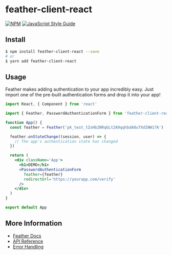 # feather-client-react

[![NPM](https://img.shields.io/npm/v/feather-client-react.svg)](https://www.npmjs.com/package/feather-client-react) [![JavaScript Style Guide](https://img.shields.io/badge/code_style-standard-brightgreen.svg)](https://standardjs.com)

## Install

```sh
$ npm install feather-client-react --save
# or
$ yarn add feather-client-react
```

## Usage

Feather makes adding authentication to your app incredibly easy. Just import one of the pre-built authentication forms and drop it into your app!

```jsx
import React, { Component } from 'react'

import { Feather, PasswordAuthenticationForm } from 'feather-client-react'

function App() {
  const feather = Feather('pk_test_tZxHb2NRqGLt2A9qqhbdA8u7XdINW17A')

  feather.onStateChange((session, user) => {
    // The app's authentication state has changed
  })

  return (
    <div className='App'>
      <h1>DEMO</h1>
      <PasswordAuthenticationForm
        feather={feather}
        redirectUrl='https://yourapp.com/verify'
      />
    </div>
  )
}

export default App
```

## More Information

- [Feather Docs](https://feather.id/docs)
- [API Reference](https://feather.id/docs/api)
- [Error Handling](https://feather.id/docs/api#errors)
